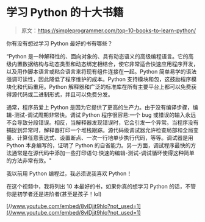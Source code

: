 # 学习 Python 的十大书籍

> 原文：<https://simpleprogrammer.com/top-10-books-to-learn-python/>

你有没有想过学习 Python 最好的书有哪些？

“Python 是一种解释性的、面向对象的、具有动态语义的高级编程语言。它的高级内置数据结构与动态类型和动态绑定相结合，使它非常适合快速应用程序开发，以及用作脚本语言或粘合语言来将现有组件连接在一起。Python 简单易学的语法强调可读性，因此降低了程序维护的成本。Python 支持模块和包，这鼓励程序模块化和代码重用。Python 解释器和广泛的标准库在所有主要平台上都可以免费获得源代码或二进制形式，并且可以免费分发。

通常，程序员爱上 Python 是因为它提供了更高的生产力。由于没有编译步骤，编辑-测试-调试周期非常快。调试 Python 程序很容易:一个 bug 或错误的输入永远不会导致分段错误。相反，当解释器发现错误时，它会引发一个异常。当程序没有捕捉到异常时，解释器打印一个堆栈跟踪。源代码级调试器允许检查局部和全局变量、计算任意表达式、设置断点、一次一行地单步执行代码，等等。调试器是用 Python 本身编写的，证明了 Python 的自省能力。另一方面，调试程序最快的方法通常是在源代码中添加一些打印语句:快速的编辑-测试-调试循环使得这种简单的方法非常有效。"

我以前用 Python 编程过，我必须说我喜欢 Python！

在这个视频中，我将列出 10 本最好的书，如果你真的想学习 Python 的话，不管你是初学者还是进阶者(甚至是孩子！lol)

[//www.youtube.com/embed/8vlDjjt9hlo?not_used=1](//www.youtube.com/embed/8vlDjjt9hlo?not_used=1)
